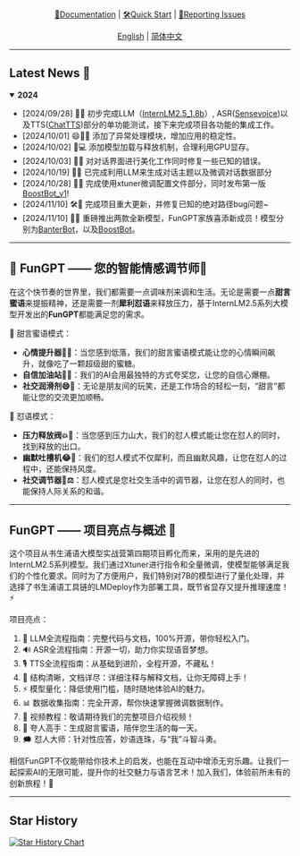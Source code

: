 <div align="center">
  <!-- <img src="Assets/image/FunGPT-logo.svg" width="450"/> -->

[📘Documentation](https://github.com/Alannikos/FunGPT) |
[🛠️Quick Start](https://github.com/Alannikos/FunGPT) |
[🤔Reporting Issues](https://github.com/Alannikos/FunGPT/issues)

  [English](README_en.md) | [简体中文](README_zh.md)
</div>

______________________________________________________________________

## Latest News 🎉

<details open>
<summary><b>2024</b></summary>

- \[2024/09/28\] 👋👋 初步完成LLM（[InternLM2.5_1.8b](https://huggingface.co/internlm/internlm2_5-1_8b-chat)）, ASR([Sensevoice](https://www.modelscope.cn/models/iic/sensevoicesmall))以及TTS([ChatTTS](https://huggingface.co/2Noise/ChatTTS))部分的单功能测试，接下来完成项目各功能的集成工作。
- \[2024/10/01\] 😄🐍✨ 添加了异常处理模块，增加应用的稳定性。
- \[2024/10/02\] 🚀💻 添加模型加载与释放机制，合理利用GPU显存。
- \[2024/10/03\] 🎨🐞 对对话界面进行美化工作同时修复一些已知的错误。
- \[2024/10/19\] 🎉💬 已完成利用LLM来生成对话主题以及微调对话数据部分
- \[2024/10/28\] 🎈🥳 完成使用xtuner微调配置文件部分，同时发布第一版[BoostBot_v1](https://huggingface.co/Alannikos768/Kua_LLM)!
- \[2024/11/10\] 🛠️🎯 完成项目重大更新，并修复已知的绝对路径bug问题~
- \[2024/11/10\] 🎉✨ 重磅推出两款全新模型，FunGPT家族喜添新成员！模型分别为[BanterBot](https://huggingface.co/Alannikos768/BanterBot)，以及[BoostBot](https://huggingface.co/Alannikos768/BoostBot)。
</details>

_____________________________________________________________________


## 🌈 FunGPT —— 您的智能情感调节师🍹

在这个快节奏的世界里，我们都需要一点调味剂来调和生活。无论是需要一点**甜言蜜语**来提振精神，还是需要一剂**犀利怼语**来释放压力，基于InternLM2.5系列大模型开发出的**FunGPT**都能满足您的需求。

🍬 甜言蜜语模式：

- **心情提升器🌟✨**：当您感到低落，我们的甜言蜜语模式能让您的心情瞬间飙升，就像吃了一颗超级甜的蜜糖。
- **自信加油站💪🌈**：我们的AI会用最独特的方式夸奖您，让您的自信心爆棚。
- **社交润滑剂😄🤝**：无论是朋友间的玩笑，还是工作场合的轻松一刻，“甜言”都能让您的交流更加顺畅。

🔪 怼语模式：

- **压力释放阀💥😤**：当您感到压力山大，我们的怼人模式能让您在怼人的同时，找到释放的出口。
- **幽默吐槽机😂👅**：我们的怼人模式不仅犀利，而且幽默风趣，让您在怼人的过程中，还能保持风度。
- **社交调节器🤝⚖️**：怼人模式是您社交生活中的调节器，让您在怼人的同时，也能保持人际关系的和谐。
_____________________________________________________________________


## FunGPT —— 项目亮点与概述 🌟

这个项目从书生浦语大模型实战营第四期项目孵化而来，采用的是先进的InternLM2.5系列模型。我们通过Xtuner进行指令和全量微调，使模型能够满足我们的个性化要求。同时为了方便用户，我们特别对7B的模型进行了量化处理，并选择了书生浦语工具链的LMDeploy作为部署工具，既节省显存又提升推理速度！⚡

项目亮点：
  1. 📖 LLM全流程指南：完整代码与文档，100%开源，带你轻松入门。
  2. 🔊 ASR全流程指南：开源一切，助力你实现语音梦想。
  3. 🎙️ TTS全流程指南：从基础到进阶，全程开源，不藏私！
  4. 📂 结构清晰，文档详尽：详细注释与解释文档，让你无障碍上手！
  5. ⚡ 模型量化：降低使用门槛，随时随地体验AI的魅力。
  6. 📊 数据收集指南：完全开源，帮你快速掌握微调数据制作。
  7. 🎥 视频教程：敬请期待我们的完整项目介绍视频！
  8. 🤗 夸人高手：生成甜言蜜语，陪伴您生活的每一天。
  9. 🗯️ 怼人大师：针对性应答，妙语连珠，与“我”斗智斗勇。


相信FunGPT不仅能带给你技术上的启发，也能在互动中增添无穷乐趣。让我们一起探索AI的无限可能，提升你的社交魅力与语言艺术！加入我们，体验前所未有的创新旅程！🌟

_____________________________________________________________________


## Star History

[![Star History Chart](https://api.star-history.com/svg?repos=Alannikos/FunGPT&type=Date)](https://star-history.com/#Alannikos/FunGPT&Date)
